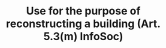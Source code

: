 ---
title: "Use for the purpose of reconstructing a building (Art. 5.3(m) InfoSoc)"
short: "info53m"
draft: "false"
summary: ""
linklaw: ""
---